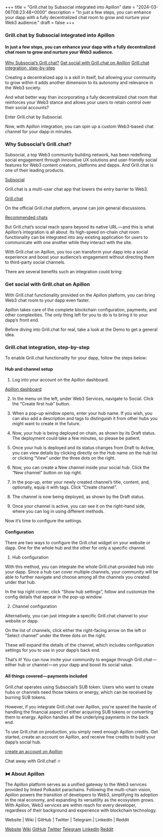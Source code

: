 +++
title = "Grill.chat by Subsocial integrated into Apillon"
date = "2024-03-06T08:23:48+0000"
description = "In just a few steps, you can enhance your dapp with a fully decentralized chat room to grow and nurture your Web3 audience."
draft = false
+++

### Grill.chat by Subsocial integrated into Apillon


#### In just a few steps, you can enhance your dapp with a fully decentralized chat room to grow and nurture your Web3 audience.

[Why Subsocial’s Grill.chat?](#5052)
[Get social with Grill.chat on Apillon](#9ae8)
[Grill.chat integration, step-by-step](#e223)

Creating a decentralized app is a skill in itself, but allowing your community to grow within it adds another dimension to its autonomy and relevance in the Web3 society.


And what better way than incorporating a fully decentralized chat room that reinforces your Web3 stance and allows your users to retain control over their social accounts?


Enter Grill.chat by Subsocial.


Now, with Apillon integration, you can spin up a custom Web3-based chat channel for your dapp in minutes.


### Why Subsocial’s Grill.chat?


Subsocial, a top Web3 community building network, has been redefining social engagement through innovative UX solutions and user-friendly social features for Web3 content creators, platforms and dapps. And Grill.chat is one of their leading products.

[Subsocial](https://subsocial.network/)

Grill.chat is a multi-user chat app that lowers the entry barrier to Web3.

[Grill.chat](http://grill.chat/)

On the official Grill.chat platform, anyone can join general discussions.

[Recommended chats](https://grill.chat/hot-chats)

But Grill.chat’s social reach spans beyond its native URL — and this is what Apillon’s integration is all about. Its high-speed on-chain chat room functionality can be integrated into any existing application for users to communicate with one another while they interact with the site.


With Grill.chat on Apillon, you too can transform your dapp into a social experience and boost your audience’s engagement without directing them to third-party social channels.


There are several benefits such an integration could bring:


### Get social with Grill.chat on Apillon


With Grill.chat functionality provided on the Apillon platform, you can bring Web3 chat room to your dapp even faster.


Apillon takes care of the complete blockchain configuration, payments, and other complexities. The only thing left for you to do is to bring it to your dapp’s front end.


Before diving into Grill.chat for real, take a look at the Demo to get a general idea.


### Grill.chat integration, step-by-step


To enable Grill.chat functionality for your dapp, follow the steps below:


#### Hub and channel setup


1. Log into your account on the Apillon dashboard.

[Apillon dashboard](https://app.apillon.io/login)

2. In the menu on the left, under Web3 Services, navigate to Social. Click the “Create first hub” button.


3. When a pop-up window opens, enter your hub name. If you wish, you can also add a description and tags to distinguish it from other hubs you might want to create in the future.


4. Now, your hub is being deployed on chain, as shown by its Draft status. The deployment could take a few minutes, so please be patient.


5. Once your hub is deployed and its status changes from Draft to Active, you can view details by clicking directly on the Hub name on the hub list or clicking “View” under the three dots on the right.


6. Now, you can create a New channel inside your social hub. Click the “New channel” button on top right.


7. In the pop-up, enter your newly created channel’s title, content, and, optionally, equip it with tags. Click “Create channel”.


8. The channel is now being deployed, as shown by the Draft status.


9. Once your channel is active, you can see it on the right-hand side, where you can log in using different methods.


Now it’s time to configure the settings.


#### Configuration


There are two ways to configure the Grill.chat widget on your website or dapp. One for the whole hub and the other for only a specific channel.


1. Hub configuration


With this method, you can integrate the whole Grill.chat-provided hub into your dapp. Since a hub can cover multiple channels, your community will be able to further navigate and choose among all the channels you created under that hub.


In the top right corner, click “Show hub settings”, follow and customize the config details that appear in the pop-up window.


2. Channel configuration


Alternatively, you can just integrate a specific Grill.chat channel to your website or dapp.


On the list of channels, click either the right-facing arrow on the left or “Select channel” under the three dots on the right.


These will expand the details of the channel, which includes configuration settings for you to use in your dapp’s back end.


That’s it! You can now invite your community to engage through Grill.chat — either hub or channel — on your dapp and boost its social value.


#### All things covered — payments included


Grill.chat operates using Subsocial’s SUB token. Users who want to create hubs or channels need those tokens or energy, which can be received by burning SUB tokens.


However, if you integrate Grill.chat over Apillon, you’re spared the hassle of handling the financial aspect of either acquiring SUB tokens or converting them to energy. Apillon handles all the underlying payments in the back end.


To use Grill.chat on production, you simply need enough Apillon credits. Get started, create an account on Apillon, and receive free credits to build your dapp’s social hub.

[create an account on Apillon](https://app.apillon.io/)

Chat away with Grill.chat! 🔥


### ⧓ About Apillon


The Apillon platform serves as a unified gateway to the Web3 services provided by linked Polkadot parachains. Following the multi-chain vision, Apillon powers the transition of developers to Web3, simplifying its adoption in the real economy, and expanding its versatility as the ecosystem grows. With Apillon, Web3 services are within reach for every developer, regardless of their background and experience with blockchain technology.


Website | Wiki | GitHub | Twitter | Telegram | LinkedIn | Reddit

[Website](https://apillon.io/)
[Wiki](https://wiki.apillon.io/)
[GitHub](https://github.com/Apillon-web3)
[Twitter](https://twitter.com/apillon)
[Telegram](https://t.me/Apillon)
[LinkedIn](https://www.linkedin.com/company/apillon/)
[Reddit](https://www.reddit.com/r/apillon/)